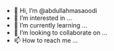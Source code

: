 - 👋 Hi, I’m @abdullahmasaoodi
- 👀 I’m interested in ...
- 🌱 I’m currently learning ...
- 💞️ I’m looking to collaborate on ...
- 📫 How to reach me ...

<!---
abdullahmasaoodi/abdullahmasaoodi is a ✨ special ✨ repository because its `README.md` (this file) appears on your GitHub profile.
You can click the Preview link to take a look at your changes.
--->
